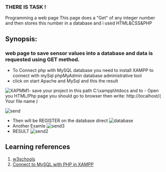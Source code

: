### THERE IS TASK !

Programming a web page This page does a "Get" of any integer number and then stores this number in a database
and i used HTML&CSS&PHP

## Synopsis:

###  web page to save sensor values into a database and data is requested using GET method. 
- To Connect php with MySQL database you need to install XAMPP to connect with mySql phpMyAdmin database administrative tool
- click on start Apache and MySql and this the result 


![XAPMM1](https://user-images.githubusercontent.com/108367513/182528854-1d1da121-3eb3-4959-a3c0-1b2272ae8d3f.jpg)- save your project in this path C:\xampp\htdocs and to - Open you HTML/Php page you should go to browser then write: http://localhost/( Your file name )

![send](https://user-images.githubusercontent.com/108367513/182528914-2d929bba-c5d3-418f-a531-927065f1a9f0.png)
- Then will be REGISTER on  the database direct
![database](https://user-images.githubusercontent.com/108367513/182528924-ecff0135-e079-41d5-8e45-94380fae7832.png)
- Another Examle
![send3](https://user-images.githubusercontent.com/108367513/182529094-87910271-5561-47c6-8f57-cf758192c104.png)
- RESULT
![send2](https://user-images.githubusercontent.com/108367513/182529135-7e201f92-6338-4f3b-a045-0b22753918a6.png)

## Learning references 
1. [w3schools](https://www.w3schools.com/php/php_superglobals_get.asp)
2. [Connect to MySQL with PHP in XAMPP ](https://www.youtube.com/watch?v=ueWpNe0PG34)
